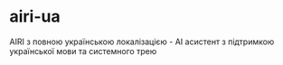 # airi-ua
AIRI з повною українською локалізацією - AI асистент з підтримкою української мови та системного трею
